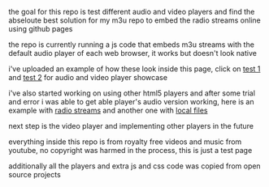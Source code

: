 the goal for this repo is test different audio and video players and find the abseloute best solution for my m3u repo to embed the radio streams online using github pages

the repo is currently running a js code that embeds m3u streams with the default audio player of each web browser, it works but doesn't look native

i've uploaded an example of how these look inside this page, click on [test 1](https://junguler.github.io/test/1.html) and [test 2](https://junguler.github.io/test/2.html) for audio and video player showcase

i've also started working on using other html5 players and after some trial and error i was able to get able player's audio version working, here is an example with [radio streams](https://junguler.github.io/test/demos/test.html) and another one with [local files](https://junguler.github.io/test/demos/test2.html) 

next step is the video player and implementing other players in the future

everything inside this repo is from royalty free videos and music from youtube, no copyright was harmed in the process, this is just a test page

additionally all the players and extra js and css code was copied from open source projects
